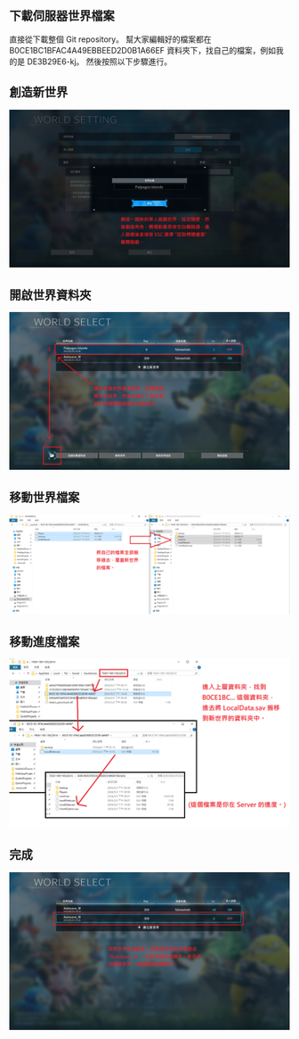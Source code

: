 ## 下載伺服器世界檔案
直接從下載整個 Git repository。
幫大家編輯好的檔案都在 B0CE1BC1BFAC4A49EBBEED2D0B1A66EF 資料夾下，找自己的檔案，例如我的是 DE3B29E6-kj。
然後按照以下步驟進行。

## 創造新世界
![01](tutorial/01-create_world.jpg "01 創造新世界")

## 開啟世界資料夾
![02](tutorial/02_open-world-folder.jpg "02 開啟世界資料夾")

## 移動世界檔案
![03](tutorial/03-moving-01.png "03 移動世界檔案")

## 移動進度檔案
![04](tutorial/04-moving-02.png "04 移動進度檔案")

## 完成
![05](tutorial/05-done.jpg "05 完成")
